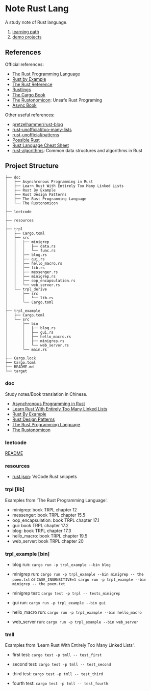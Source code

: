 # Note Rust Lang

A study note of Rust language.

1. [learning path](./learning-path.md)
1. [demo projects](https://github.com/Jacobbishopxy/demo)

## References

Official references:

- [The Rust Programming Language](https://doc.rust-lang.org/book)
- [Rust by Example](https://doc.rust-lang.org/rust-by-example/index.html)
- [The Rust Reference](https://doc.rust-lang.org/reference/)
- [Rustlings](https://github.com/rust-lang/rustlings)
- [The Cargo Book](https://doc.rust-lang.org/cargo/index.html)
- [The Rustonomicon](https://doc.rust-lang.org/nomicon/): Unsafe Rust Programing
- [Async Book](https://github.com/rust-lang/async-book)

Other useful references:

- [pretzelhammer/rust-blog](https://github.com/pretzelhammer/rust-blog)
- [rust-unofficial/too-many-lists](https://rust-unofficial.github.io/too-many-lists/index.html)
- [rust-unofficial/patterns](https://rust-unofficial.github.io/patterns/)
- [Possible Rust](https://www.possiblerust.com/)
- [Rust Language Cheat Sheet](https://cheats.rs/)
- [rust-algorithms](https://github.com/EbTech/rust-algorithms): Common data structures and algorithms in Rust

## Project Structure

```null
├── doc
│   ├── Asynchronous Programming in Rust
│   ├── Learn Rust With Entirely Too Many Linked Lists
│   ├── Rust By Example
│   ├── Rust Design Patterns
│   ├── The Rust Programming Language
│   └── The Rustonomicon
│
├── leetcode
│
├── resources
│
├── trpl
│   ├── Cargo.toml
│   ├── src
│   │   ├── minigrep
│   │   │   ├── data.rs
│   │   │   └── func.rs
│   │   ├── blog.rs
│   │   ├── gui.rs
│   │   ├── hello_macro.rs
│   │   ├── lib.rs
│   │   ├── messenger.rs
│   │   ├── minigrep.rs
│   │   ├── oop_encapsulation.rs
│   │   └── web_server.rs
│   └── trpl_derive
│       ├── src
│       │   └── lib.rs
│       └── Cargo.toml
│
├── trpl_example
│   ├── Cargo.toml
│   └── src
│       ├── bin
│       │   ├── blog.rs
│       │   ├── gui.rs
│       │   ├── hello_macro.rs
│       │   ├── minigrep.rs
│       │   └── web_server.rs
│       └── main.rs
│
├── Cargo.lock
├── Cargo.toml
├── README.md
└── target
```

### doc

Study notes/Book translation in Chinese.

- [Asynchronous Programming in Rust](./doc/Asynchronous%20Programming%20in%20Rust)
- [Learn Rust With Entirely Too Many Linked Lists](./doc/Learn%20Rust%20With%20Entirely%20Too%20Many%20Linked%20Lists)
- [Rust By Example](./doc/Rust%20By%20Example)
- [Rust Design Patterns](./doc/Rust%20Design%20Patterns)
- [The Rust Programming Language](./doc/The%20Rust%20Programming%20Language)
- [The Rustonomicon](./doc/The%20Rustonomicon)

### leetcode

[README](./leetcode/README.md)

### resources

- [rust.json](./resources/rust.json): VsCode Rust snippets

### trpl [lib]

Examples from 'The Rust Programming Language'.

- minigrep: book TRPL chapter 12
- messenger: book TRPL chapter 15.5
- oop_encapsulation: book TRPL chapter 17.1
- gui: book TRPL chapter 17.2
- blog: book TRPL chapter 17.3
- hello_macro: book TRPL chapter 19.5
- web_server: book TRPL chapter 20

### trpl_example [bin]

- blog run:
  `cargo run -p trpl_example --bin blog`

- minigrep run:
  `cargo run -p trpl_example --bin minigrep -- the poem.txt`
  or
  `CASE_INSENSITIVE=1 cargo run -p trpl_example --bin minigrep -- the poem.txt`

- minigrep test:
  `cargo test -p trpl -- tests_minigrep`

- gui run:
  `cargo run -p trpl_example --bin gui`

- hello_macro run:
  `cargo run -p trpl_example --bin hello_macro`

- web_server run:
  `cargo run -p trpl_example --bin web_server`

### tmll

Examples from 'Learn Rust With Entirely Too Many Linked Lists'.

- first test:
  `cargo test -p tmll -- test_first`

- second test:
  `cargo test -p tmll -- test_second`

- third test:
  `cargo test -p tmll -- test_third`

- fourth test:
  `cargo test -p tmll -- test_fourth`
